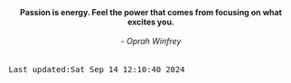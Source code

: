 
<div align="center"><b><span>Passion is energy. Feel the power that comes from focusing on what excites you. </span></b><br><br><i> - Oprah Winfrey</i></div>
<br><br><kbd>Last updated:Sat Sep 14 12:10:40 2024</kbd>